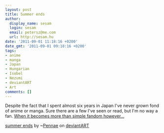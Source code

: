 ```yaml
---
layout: post
title: Summer ends
author:
  display_name: sesam
  login: sesam
  email: petersz@me.com
  url: http://sesam.hu
date: '2011-09-01 11:18:16 +0200'
date_gmt: '2011-09-01 09:18:16 +0200'
tags:
- anime
- manga
- Japan
- Hungarian
- Isobel
- Nezumi
- deviantART
- Art
comments: []
---
```


Despite the fact that I spent almost six years in Japan I've never grown fond of anime or manga. Sure there are a few I've seen or read, but I'm no way a fan. [When it becomes more than simple fandom however...](http://animework.web4.hu/cikk/interju-isobel-es-nezumi-azaz-lukacskalocsai-eszter-es-bernat-barbara)

  
[summer ends](http://www.deviantart.com/deviation/253312137) by ~[Pennae](http://pennae.deviantart.com) on [deviant](http://www.deviantart.com)[ART](http://www.deviantart.com)
